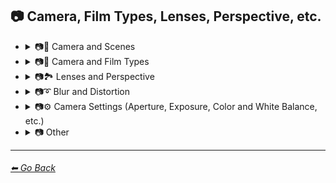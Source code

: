 ## 📷 Camera, Film Types, Lenses, Perspective, etc.

- <details><summary>📷🌇 Camera and Scenes</summary>

    | Keyword        | Example      |
    | ------------- |:-------------:|
    |Photography| <img src="https://github.com/willwulfken/MidJourney-Styles-and-Keywords/blob/main/Images/MidJourney%20Styles%20(sphere)/sphere_photography.png?raw=true" width="256" /> |
	|Filmic| <img src="https://github.com/willwulfken/MidJourney-Styles-and-Keywords/blob/main/Images/MidJourney%20Styles%20(sphere)/sphere_Filmic.png?raw=true" width="256" /> |
    |Cinematic| <img src="https://github.com/willwulfken/MidJourney-Styles-and-Keywords/blob/main/Images/MidJourney%20Styles%20(sphere)/sphere_cinematic.png?raw=true" width="256" /> | 
    |Dramatic| <img src="https://github.com/willwulfken/MidJourney-Styles-and-Keywords/blob/main/Images/MidJourney%20Styles%20(sphere)/sphere_dramatic.png?raw=true" width="256" /> | 
    |Glamor Shot| <img src="https://github.com/willwulfken/MidJourney-Styles-and-Keywords/blob/main/Images/MidJourney%20Styles%20(sphere)/sphere_glamorshot.png?raw=true" width="256" /> |
    |Photoshoot| <img src="https://github.com/willwulfken/MidJourney-Styles-and-Keywords/blob/main/Images/MidJourney%20Styles%20(sphere)/sphere_Photoshoot.png?raw=true" width="256" /> |
    |Portrait| <img src="https://github.com/willwulfken/MidJourney-Styles-and-Keywords/blob/main/Images/MidJourney%20Styles%20(sphere)/sphere_portrait.png?raw=true" width="256" /> |
    |Golden Hour| <img src="https://github.com/willwulfken/MidJourney-Styles-and-Keywords/blob/main/Images/MidJourney%20Styles%20(sphere)/sphere_goldenhour.png?raw=true" width="256" /> |
    |High-Speed Photograph| <img src="https://github.com/willwulfken/MidJourney-Styles-and-Keywords/blob/main/Images/MidJourney%20Styles%20(sphere)/sphere_high-speedphotograph.png?raw=true" width="256" /> |
    |Time-Lapse| <img src="https://github.com/willwulfken/MidJourney-Styles-and-Keywords/blob/main/Images/MidJourney%20Styles%20(sphere)/sphere_time-lapse.png?raw=true" width="256" /> |
    |Color Grading| <img src="https://github.com/willwulfken/MidJourney-Styles-and-Keywords/blob/main/Images/MidJourney%20Styles%20(sphere)/sphere_ColorGrading.png?raw=true" width="256" /> | 
    |Film Grain| <img src="https://github.com/willwulfken/MidJourney-Styles-and-Keywords/blob/main/Images/MidJourney%20Styles%20(sphere)/sphere_FilmGrain.png?raw=true" width="256" /> | 
    |Bokeh| <img src="https://github.com/willwulfken/MidJourney-Styles-and-Keywords/blob/main/Images/MidJourney%20Styles%20(sphere)/sphere_bokeh.png?raw=true" width="256" /> | 
	|Dashcam-Footage| <img src="https://github.com/willwulfken/MidJourney-Styles-and-Keywords/blob/main/Images/MidJourney%20Styles%20(sphere)/sphere_Dashcam-Footage.png?raw=true" width="256" /> |
    |Editorial Photography| <img src="https://github.com/willwulfken/MidJourney-Styles-and-Keywords/blob/main/Images/MidJourney%20Styles%20(sphere)/sphere_editorialphotography.png?raw=true" width="256" /> |
    |War Photography| <img src="https://github.com/willwulfken/MidJourney-Styles-and-Keywords/blob/main/Images/MidJourney%20Styles%20(sphere)/sphere_warphotography.png?raw=true" width="256" /> |
    |Photojournalism| <img src="https://github.com/willwulfken/MidJourney-Styles-and-Keywords/blob/main/Images/MidJourney%20Styles%20(sphere)/sphere_photojournalism.png?raw=true" width="256" /> |

    </details>


- <details><summary>📷🌇 Camera and Film Types</summary>

    | Keyword        | Example      |
    | ------------- |:-------------:|
    |Schlieren| <img src="https://github.com/willwulfken/MidJourney-Styles-and-Keywords/blob/main/Images/MidJourney%20Styles%20(sphere)/sphere_schlieren.png?raw=true" width="256" /> | 
    |Night Vision| <img src="https://github.com/willwulfken/MidJourney-Styles-and-Keywords/blob/main/Images/MidJourney%20Styles%20(sphere)/sphere_nightvision.png?raw=true" width="256" /> | 
    |Polaroid| <img src="https://github.com/willwulfken/MidJourney-Styles-and-Keywords/blob/main/Images/MidJourney%20Styles%20(sphere)/sphere_polaroid.png?raw=true" width="256" /> |
    |35mm| <img src="https://github.com/willwulfken/MidJourney-Styles-and-Keywords/blob/main/Images/MidJourney%20Styles%20(sphere)/sphere_35mm.png?raw=true" width="256" /> |
	|Tri-X 400 TX| <img src="https://github.com/willwulfken/MidJourney-Styles-and-Keywords/blob/main/Images/MidJourney%20Styles%20(sphere)/sphere_Tri-X400TX.png?raw=true" width="256" /> |
    |Vintage| <img src="https://github.com/willwulfken/MidJourney-Styles-and-Keywords/blob/main/Images/MidJourney%20Styles%20(sphere)/sphere_vintage.png?raw=true" width="256" /> |
    |Pinhole Photography| <img src="https://github.com/willwulfken/MidJourney-Styles-and-Keywords/blob/main/Images/MidJourney%20Styles%20(sphere)/sphere_pinholephotography.png?raw=true" width="256" /> |
    |Photogram| <img src="https://github.com/willwulfken/MidJourney-Styles-and-Keywords/blob/main/Images/MidJourney%20Styles%20(sphere)/sphere_photogram.png?raw=true" width="256" /> |
    |Daguerrotype| <img src="https://github.com/willwulfken/MidJourney-Styles-and-Keywords/blob/main/Images/MidJourney%20Styles%20(sphere)/sphere_daguerrotype.png?raw=true" width="256" /> |
    |Ambrotype| <img src="https://github.com/willwulfken/MidJourney-Styles-and-Keywords/blob/main/Images/MidJourney%20Styles%20(sphere)/sphere_ambrotype.png?raw=true" width="256" /> |
    |Calotype| <img src="https://github.com/willwulfken/MidJourney-Styles-and-Keywords/blob/main/Images/MidJourney%20Styles%20(sphere)/sphere_calotype.png?raw=true" width="256" /> |
    |Tintype| <img src="https://github.com/willwulfken/MidJourney-Styles-and-Keywords/blob/main/Images/MidJourney%20Styles%20(sphere)/sphere_tintype.png?raw=true" width="256" /> |

    </details>


- <details><summary>📷🏞 Lenses and Perspective</summary>

    | Keyword        | Example      |
    | ------------- |:-------------:|
    |Macro| <img src="https://github.com/willwulfken/MidJourney-Styles-and-Keywords/blob/main/Images/MidJourney%20Styles%20(sphere)/sphere_macro.png?raw=true" width="256" /> | 
    |Macro View| <img src="https://github.com/willwulfken/MidJourney-Styles-and-Keywords/blob/main/Images/MidJourney%20Styles%20(sphere)/sphere_macroview.png?raw=true" width="256" /> | 
    |Telephoto| <img src="https://github.com/willwulfken/MidJourney-Styles-and-Keywords/blob/main/Images/MidJourney%20Styles%20(sphere)/sphere_telephoto.png?raw=true" width="256" /> | 
    |Magnification| <img src="https://github.com/willwulfken/MidJourney-Styles-and-Keywords/blob/main/Images/MidJourney%20Styles%20(sphere)/sphere_magnification.png?raw=true" width="256" /> | 
    |Microscopic| <img src="https://github.com/willwulfken/MidJourney-Styles-and-Keywords/blob/main/Images/MidJourney%20Styles%20(sphere)/sphere_microscopic.png?raw=true" width="256" /> | 
    |Wide Angle| <img src="https://github.com/willwulfken/MidJourney-Styles-and-Keywords/blob/main/Images/MidJourney%20Styles%20(sphere)/sphere_wideangle.png?raw=true" width="256" /> | 
    |Ultra-Wide Angle| <img src="https://github.com/willwulfken/MidJourney-Styles-and-Keywords/blob/main/Images/MidJourney%20Styles%20(sphere)/sphere_ultra-wideangle.png?raw=true" width="256" /> | 
    |Panorama| <img src="https://github.com/willwulfken/MidJourney-Styles-and-Keywords/blob/main/Images/MidJourney%20Styles%20(sphere)/sphere_panorama.png?raw=true" width="256" /> | 
    |360 Panorama| <img src="https://github.com/willwulfken/MidJourney-Styles-and-Keywords/blob/main/Images/MidJourney%20Styles%20(sphere)/sphere_360panorama.png?raw=true" width="256" /> | 
    |360 Angle| <img src="https://github.com/willwulfken/MidJourney-Styles-and-Keywords/blob/main/Images/MidJourney%20Styles%20(sphere)/sphere_360angle.png?raw=true" width="256" /> | 
    |Aerial View| <img src="https://github.com/willwulfken/MidJourney-Styles-and-Keywords/blob/main/Images/MidJourney%20Styles%20(sphere)/sphere_aerialview.png?raw=true" width="256" /> |
    |Top-View| <img src="https://github.com/willwulfken/MidJourney-Styles-and-Keywords/blob/main/Images/MidJourney%20Styles%20(sphere)/sphere_top-view.png?raw=true" width="256" /> |
    |Side-View| <img src="https://github.com/willwulfken/MidJourney-Styles-and-Keywords/blob/main/Images/MidJourney%20Styles%20(sphere)/sphere_side-view.png?raw=true" width="256" /> |
    |Satellite-View| <img src="https://github.com/willwulfken/MidJourney-Styles-and-Keywords/blob/main/Images/MidJourney%20Styles%20(sphere)/sphere_satellite-view.png?raw=true" width="256" /> |
    |Product-View| <img src="https://github.com/willwulfken/MidJourney-Styles-and-Keywords/blob/main/Images/MidJourney%20Styles%20(sphere)/sphere_product-view.png?raw=true" width="256" /> |
    |Closeup| <img src="https://github.com/willwulfken/MidJourney-Styles-and-Keywords/blob/main/Images/MidJourney%20Styles%20(sphere)/sphere_closeup.png?raw=true" width="256" /> |
    |Closeup-View| <img src="https://github.com/willwulfken/MidJourney-Styles-and-Keywords/blob/main/Images/MidJourney%20Styles%20(sphere)/sphere_closeup-view.png?raw=true" width="256" /> |
    |First-Person| <img src="https://github.com/willwulfken/MidJourney-Styles-and-Keywords/blob/main/Images/MidJourney%20Styles%20(sphere)/sphere_first-person.png?raw=true" width="256" /> |
    |First-Person view| <img src="https://github.com/willwulfken/MidJourney-Styles-and-Keywords/blob/main/Images/MidJourney%20Styles%20(sphere)/sphere_first-personview.png?raw=true" width="256" /> |
    |Third-Person| <img src="https://github.com/willwulfken/MidJourney-Styles-and-Keywords/blob/main/Images/MidJourney%20Styles%20(sphere)/sphere_third-person.png?raw=true" width="256" /> |
    |Third-Person View| <img src="https://github.com/willwulfken/MidJourney-Styles-and-Keywords/blob/main/Images/MidJourney%20Styles%20(sphere)/sphere_third-personview.png?raw=true" width="256" /> |
    |Perspective| <img src="https://github.com/willwulfken/MidJourney-Styles-and-Keywords/blob/main/Images/MidJourney%20Styles%20(sphere)/sphere_perspective.png?raw=true" width="256" /> | 
    |Panini Projection| <img src="https://github.com/willwulfken/MidJourney-Styles-and-Keywords/blob/main/Images/MidJourney%20Styles%20(sphere)/sphere_PaniniProjection.png?raw=true" width="256" /> | 
    |Orthographic| <img src="https://github.com/willwulfken/MidJourney-Styles-and-Keywords/blob/main/Images/MidJourney%20Styles%20(sphere)/sphere_Orthographic.png?raw=true" width="256" /> | 
    |Isometric| <img src="https://github.com/willwulfken/MidJourney-Styles-and-Keywords/blob/main/Images/MidJourney%20Styles%20(sphere)/sphere_isometric.png?raw=true" width="256" /> |
    |Depth of Field| <img src="https://github.com/willwulfken/MidJourney-Styles-and-Keywords/blob/main/Images/MidJourney%20Styles%20(sphere)/sphere_depthoffield.png?raw=true" width="256" /> | 
    |Zoom| <img src="https://github.com/willwulfken/MidJourney-Styles-and-Keywords/blob/main/Images/MidJourney%20Styles%20(sphere)/sphere_zoom.png?raw=true" width="256" /> |
    |Dolly Zoom| <img src="https://github.com/willwulfken/MidJourney-Styles-and-Keywords/blob/main/Images/MidJourney%20Styles%20(sphere)/sphere_dollyzoom.png?raw=true" width="256" /> |

    </details>


- <details><summary>📷➰ Blur and Distortion</summary>

    | Keyword        | Example      |
    | ------------- |:-------------:|
	|Blurry| <img src="https://github.com/willwulfken/MidJourney-Styles-and-Keywords/blob/main/Images/MidJourney%20Styles%20(sphere)/sphere_Blurry.png?raw=true" width="256" /> |
    |Blur Effect| <img src="https://github.com/willwulfken/MidJourney-Styles-and-Keywords/blob/main/Images/MidJourney%20Styles%20(sphere)/sphere_blureffect.png?raw=true" width="256" /> | 
    |Tilt Blur| <img src="https://github.com/willwulfken/MidJourney-Styles-and-Keywords/blob/main/Images/MidJourney%20Styles%20(sphere)/sphere_tiltblur.png?raw=true" width="256" /> | 
    |Lens Distortion| <img src="https://github.com/willwulfken/MidJourney-Styles-and-Keywords/blob/main/Images/MidJourney%20Styles%20(sphere)/sphere_LensDistortion.png?raw=true" width="256" /> | 

    </details>


- <details><summary>📷⚙ Camera Settings (Aperture, Exposure, Color and White Balance, etc.)</summary>

    | Keyword        | Example      |
    | ------------- |:-------------:|
    |Exposure| <img src="https://github.com/willwulfken/MidJourney-Styles-and-Keywords/blob/main/Images/MidJourney%20Styles%20(sphere)/sphere_exposure.png?raw=true" width="256" /> | 
    |Short Exposure| <img src="https://github.com/willwulfken/MidJourney-Styles-and-Keywords/blob/main/Images/MidJourney%20Styles%20(sphere)/sphere_shortexposure.png?raw=true" width="256" /> | 
    |Long Exposure| <img src="https://github.com/willwulfken/MidJourney-Styles-and-Keywords/blob/main/Images/MidJourney%20Styles%20(sphere)/sphere_longexposure.png?raw=true" width="256" /> | 
    |Double-Exposure| <img src="https://github.com/willwulfken/MidJourney-Styles-and-Keywords/blob/main/Images/MidJourney%20Styles%20(sphere)/sphere_double-exposure.png?raw=true" width="256" /> |
    |Shutter Speed 1/1000| <img src="https://github.com/willwulfken/MidJourney-Styles-and-Keywords/blob/main/Images/MidJourney%20Styles%20(sphere)/sphere_shutterspeed11000.png?raw=true" width="256" /> | 
    |Shutter Speed 1/2| <img src="https://github.com/willwulfken/MidJourney-Styles-and-Keywords/blob/main/Images/MidJourney%20Styles%20(sphere)/sphere_shutterspeed12.png?raw=true" width="256" /> | 
    |F/2.8| <img src="https://github.com/willwulfken/MidJourney-Styles-and-Keywords/blob/main/Images/MidJourney%20Styles%20(sphere)/sphere_f2.8.png?raw=true" width="256" /> | 
    |F/22| <img src="https://github.com/willwulfken/MidJourney-Styles-and-Keywords/blob/main/Images/MidJourney%20Styles%20(sphere)/sphere_f22.png?raw=true" width="256" /> | 
    |Gamma| <img src="https://github.com/willwulfken/MidJourney-Styles-and-Keywords/blob/main/Images/MidJourney%20Styles%20(sphere)/sphere_Gamma.png?raw=true" width="256" /> | 
    |White Balance| <img src="https://github.com/willwulfken/MidJourney-Styles-and-Keywords/blob/main/Images/MidJourney%20Styles%20(sphere)/sphere_WhiteBalance.png?raw=true" width="256" /> | 

    </details>


- <details><summary>📷 Other</summary>

    | Keyword        | Example      |
    | ------------- |:-------------:|
    |Lens Flare| <img src="https://github.com/willwulfken/MidJourney-Styles-and-Keywords/blob/main/Images/MidJourney%20Styles%20(sphere)/sphere_lensflare.png?raw=true" width="256" /> | 
    |Vignette| <img src="https://github.com/willwulfken/MidJourney-Styles-and-Keywords/blob/main/Images/MidJourney%20Styles%20(sphere)/sphere_vignette.png?raw=true" width="256" /> | 
    |Split Toning| <img src="https://github.com/willwulfken/MidJourney-Styles-and-Keywords/blob/main/Images/MidJourney%20Styles%20(sphere)/sphere_SplitToning.png?raw=true" width="256" /> | 

    </details>
        
---
###### [⬅ Go Back](https://github.com/willwulfken/MidJourney-Styles-and-Keywords/blob/main/README.md)